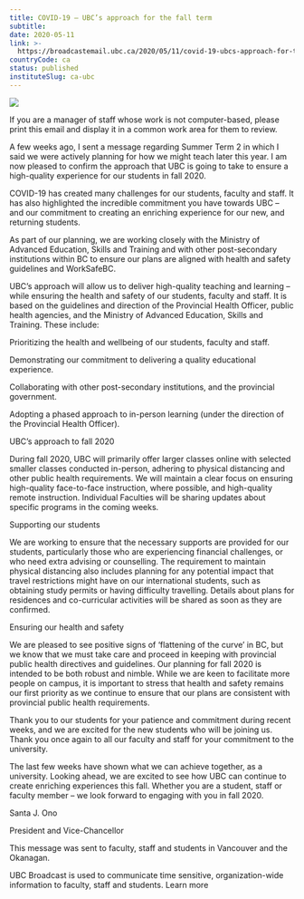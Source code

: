 ```yaml
---
title: COVID-19 — UBC’s approach for the fall term
subtitle: 
date: 2020-05-11
link: >-
  https://broadcastemail.ubc.ca/2020/05/11/covid-19-ubcs-approach-for-the-fall-term/
countryCode: ca
status: published
instituteSlug: ca-ubc
---
```

![](https://cdn.ubc.ca/clf/7.0.4/img/favicon.ico)

If you are a manager of staff whose work is not computer-based, please print this email and display it in a common work area for them to review.

A few weeks ago, I sent a message regarding Summer Term 2 in which I said we were actively planning for how we might teach later this year. I am now pleased to confirm the approach that UBC is going to take to ensure a high-quality experience for our students in fall 2020.

COVID-19 has created many challenges for our students, faculty and staff. It has also highlighted the incredible commitment you have towards UBC – and our commitment to creating an enriching experience for our new, and returning students.

As part of our planning, we are working closely with the Ministry of Advanced Education, Skills and Training and with other post-secondary institutions within BC to ensure our plans are aligned with health and safety guidelines and WorkSafeBC.

UBC’s approach will allow us to deliver high-quality teaching and learning – while ensuring the health and safety of our students, faculty and staff. It is based on the guidelines and direction of the Provincial Health Officer, public health agencies, and the Ministry of Advanced Education, Skills and Training. These include:

Prioritizing the health and wellbeing of our students, faculty and staff.

Demonstrating our commitment to delivering a quality educational experience.

Collaborating with other post-secondary institutions, and the provincial government.

Adopting a phased approach to in-person learning (under the direction of the Provincial Health Officer).

UBC’s approach to fall 2020

During fall 2020, UBC will primarily offer larger classes online with selected smaller classes conducted in-person, adhering to physical distancing and other public health requirements. We will maintain a clear focus on ensuring high-quality face-to-face instruction, where possible, and high-quality remote instruction. Individual Faculties will be sharing updates about specific programs in the coming weeks.

Supporting our students

We are working to ensure that the necessary supports are provided for our students, particularly those who are experiencing financial challenges, or who need extra advising or counselling. The requirement to maintain physical distancing also includes planning for any potential impact that travel restrictions might have on our international students, such as obtaining study permits or having difficulty travelling. Details about plans for residences and co-curricular activities will be shared as soon as they are confirmed.

Ensuring our health and safety

We are pleased to see positive signs of ‘flattening of the curve’ in BC, but we know that we must take care and proceed in keeping with provincial public health directives and guidelines. Our planning for fall 2020 is intended to be both robust and nimble. While we are keen to facilitate more people on campus, it is important to stress that health and safety remains our first priority as we continue to ensure that our plans are consistent with provincial public health requirements.

Thank you to our students for your patience and commitment during recent weeks, and we are excited for the new students who will be joining us. Thank you once again to all our faculty and staff for your commitment to the university.

The last few weeks have shown what we can achieve together, as a university. Looking ahead, we are excited to see how UBC can continue to create enriching experiences this fall. Whether you are a student, staff or faculty member – we look forward to engaging with you in fall 2020.

Santa J. Ono

President and Vice-Chancellor

This message was sent to faculty, staff and students in Vancouver and the Okanagan.

UBC Broadcast is used to communicate time sensitive, organization-wide information to faculty, staff and students. Learn more
